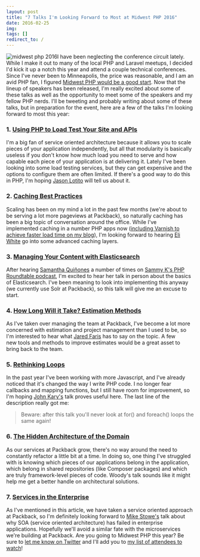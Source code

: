 ```yaml
---
layout: post
title: "7 Talks I'm Looking Forward to Most at Midwest PHP 2016"
date: 2016-02-25
img: 
tags: []
redirect_to: /
---
```

![midwest php 2016](https://i.imgur.com/kvaPP7n.png)I have been neglecting the conference circuit lately. While I make it out to many of the local PHP and Laravel meetups, I decided I'd kick it up a notch this year and attend a couple technical conferences. Since I've never been to Minneapolis, the price was reasonable, and I am an avid PHP fan, I figured [Midwest PHP would be a good start](http://2016.midwestphp.org/). Now that the lineup of speakers has been released, I'm really excited about some of these talks as well as the opportunity to meet some of the speakers and my fellow PHP nerds. I'll be tweeting and probably writing about some of these talks, but in preparation for the event, here are a few of the talks I'm looking forward to most this year:

### 1. [Using PHP to Load Test Your Site and APIs](http://2016.midwestphp.org/session/lessons-in-load-testing-using-php-to-load-test-your-site-and-apis/)

I'm a big fan of service oriented architecture because it allows you to scale pieces of your application independently, but all that modularity is basically useless if you don't know how much load you need to serve and how capable each piece of your application is at delivering it. Lately I've been looking into some load testing services, but they can get expensive and the options to configure them are often limited. If there's a good way to do this in PHP, I'm hoping [Jason Lotito](https://twitter.com/jasonlotito) will tell us about it.

### 2\. [Caching Best Practices](http://2016.midwestphp.org/session/caching-best-practices/)

Scaling has been on my mind a lot in the past few months (we're about to be serving a lot more pageviews at Packback), so naturally caching has been a big topic of conversation around the office. While I've implemented caching in a number PHP apps now ([including Varnish to achieve faster load time on my blog](https://www.karllhughes.com/2016/wordpress-1-second/)), I'm looking forward to hearing [Eli White](https://twitter.com/EliW) go into some advanced caching layers.

### 3\. [Managing Your Content with Elasticsearch](http://2016.midwestphp.org/session/manage-your-content-with-elasticsearch/)

After hearing [Samantha Quiñones](https://twitter.com/ieatkillerbees) a number of times on [Sammy K's PHP Roundtable podcast](https://www.phproundtable.com/), I'm excited to hear her talk in person about the basics of Elasticsearch. I've been meaning to look into implementing this anyway (we currently use Solr at Packback), so this talk will give me an excuse to start.

### 4\. [How Long Will it Take? Estimation Methods](http://2016.midwestphp.org/session/how-long-will-it-take-estimation-methods-to-answer-the-impossible-question/)

As I've taken over managing the team at Packback, I've become a lot more concerned with estimation and project management than I used to be, so I'm interested to hear what [Jared Faris](https://twitter.com/jaredthenerd) has to say on the topic. A few new tools and methods to improve estimates would be a great asset to bring back to the team.

### 5\. [Rethinking Loops](http://2016.midwestphp.org/session/rethinking-loops/)

In the past year I've been working with more Javascript, and I've already noticed that it's changed the way I write PHP code. I no longer fear callbacks and mapping functions, but I still have room for improvement, so I'm hoping [John Kary's](https://twitter.com/johnkary) talk proves useful here. The last line of the description really got me:

> Beware: after this talk you'll never look at for() and foreach() loops the same again!

### 6\. [The Hidden Architecture of the Domain](http://2016.midwestphp.org/session/the-hidden-architecture-of-the-domain/)

As our services at Packback grow, there's no way around the need to constantly refactor a little bit at a time. In doing so, one thing I've struggled with is knowing which pieces of our applications belong in the application, which belong in shared repositories (like Composer packages) and which are truly framework-level pieces of code. Woody's talk sounds like it might help me get a better handle on architectural solutions.

### 7\. [Services in the Enterprise](http://2016.midwestphp.org/session/services-in-the-enterprise-how-not-to-fail/)

As I've mentioned in this article, we have taken a service oriented approach at Packback, so I'm definitely looking forward to [Mike Stowe's](https://twitter.com/mikegstowe) talk about why SOA (service oriented architecture) has failed in enterprise applications. Hopefully we'll avoid a similar fate with the microservices we're building at Packback. Are you going to Midwest PHP this year? Be sure to [let me know on Twitter](https://twitter.com/KarlLHughes) and I'll add you to [my list of attendees to watch](https://twitter.com/KarlLHughes/lists/midwest-php)!
